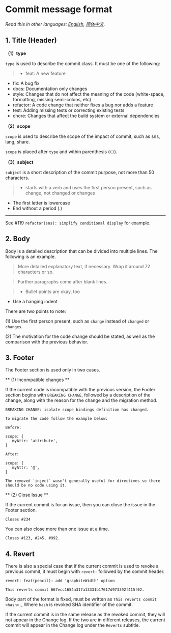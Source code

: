 

# Commit message format

*Read this in other languages: [English](CONTRIBUTING.md), [简体中文](CONTRIBUTING.zh-cn.md).*

## 1. Title (Header)

**（1）type**

`type` is used to describe the commit class. It must be one of the following:

>- feat: A new feature
- fix: A bug fix
- docs: Documentation only changes
- style: Changes that do not affect the meaning of the code (white-space, formatting, missing semi-colons, etc)
- refactor: A code change that neither fixes a bug nor adds a feature
- test: Adding missing tests or correcting existing tests
- chore: Changes that affect the build system or external dependencies


**（2）scope**

`scope` is used to describe the scope of the impact of commit, such as sns, lang, share.

`scope` is placed after `type` and within parenthesis (`()`).

**（3）subject**

`subject` is a short description of the commit purpose, not more than 50 characters.

> - starts with a verb and uses the first person present, such as change, not changed or changes
- The first letter is lowercase
- End without a period (.)

---
See #119 `refactor(sns): simplify conditional display` for example.

## 2. Body

Body is a detailed description that can be divided into multiple lines. The following is an example.

>More detailed explanatory text, if necessary. Wrap it around
72 characters or so.

>Further paragraphs come after blank lines.

>- Bullet points are okay, too
- Use a hanging indent

There are two points to note:

(1) Use the first person present, such as `change` instead of `changed` or `changes`.

(2) The motivation for the code change should be stated, as well as the comparison with the previous behavior.

## 3. Footer

The Footer section is used only in two cases.

** (1) Incompatible changes **

If the current code is incompatible with the previous version, the Footer section begins with `BREAKING CHANGE`, followed by a description of the change, along with the reason for the change and the migration method.

    BREAKING CHANGE: isolate scope bindings definition has changed.

    To migrate the code follow the example below:

    Before:

    scope: {
       myAttr: 'attribute',
    }

    After:

    scope: {
       myAttr: '@',
    }

    The removed `inject` wasn't generally useful for directives so there should be no code using it.

** (2) Close Issue **

If the current commit is for an issue, then you can close the issue in the Footer section.

    Closes #234

You can also close more than one issue at a time.

    Closes #123, #245, #992.

## 4. Revert

There is also a special case that if the current commit is used to revoke a previous commit, it must begin with `revert:` followed by the commit header.

    revert: feat(pencil): add 'graphiteWidth' option

    This reverts commit 667ecc1654a317a13331b17617d973392f415f02.

Body part of the format is fixed, must be written as `This reverts commit <hash>.`, Where `hash` is revoked SHA identifier of the commit.

If the current commit is in the same release as the revoked commit, they will not appear in the Change log. If the two are in different releases, the current commit will appear in the Change log under the `Reverts` subtitle.
